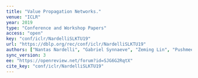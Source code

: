 ```yaml
---
title: "Value Propagation Networks."
venue: "ICLR"
year: 2019
type: "Conference and Workshop Papers"
access: "open"
key: "conf/iclr/NardelliSLKTU19"
url: "https://dblp.org/rec/conf/iclr/NardelliSLKTU19"
authors: ["Nantas Nardelli", "Gabriel Synnaeve", "Zeming Lin", "Pushmeet Kohli", "Philip H. S. Torr", "Nicolas Usunier"]
sync_version: 3
ee: "https://openreview.net/forum?id=SJG6G2RqtX"
cite_key: "conf/iclr/NardelliSLKTU19"
---
```

